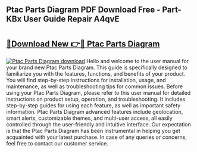 ## Ptac Parts Diagram PDF Download Free - Part-KBx User Guide Repair A4qvE

# <h2><a href="http://dfqsa1s.blite.top/?on=Ptac+Parts+Diagram">🔗Download New 👉🔴 Ptac Parts Diagram</a></h2>

[![Ptac Parts Diagram download](https://i.imgur.com/lujVjoI.png)](http://dfqsa1s.blite.top/?on=Ptac+Parts+Diagram)
Hello and welcome to the user manual for your brand new Ptac Parts Diagram. This guide is specifically designed to familiarize you with the features, functions, and benefits of your product. You will find step-by-step instructions for installation, usage, and maintenance, as well as troubleshooting tips for common issues. Before using your Ptac Parts Diagram, please refer to this user manual for detailed instructions on product setup, operation, and troubleshooting. It includes step-by-step guides for using each feature, as well as important safety information. Ptac Parts Diagram advanced features include geolocation, smart alerts, customizable themes, and multi-user access, all easily controlled through the user-friendly and intuitive interface. Our expectation is that the Ptac Parts Diagram has been instrumental in helping you get acquainted with your latest purchase. In case of any queries or concerns, feel free to contact our customer service.
